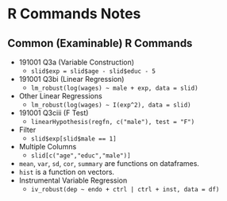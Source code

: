 # R Commands Notes

## Common (Examinable) R Commands
- 191001 Q3a (Variable Construction)
	- `slid$exp = slid$age - slid$educ - 5`
- 191001 Q3bi (Linear Regression)
	- `lm_robust(log(wages) ~ male + exp, data = slid)`
- Other Linear Regressions
	- `lm_robust(log(wages) ~ I(exp^2), data = slid)`
- 191001 Q3ciii (F Test)
	- `linearHypothesis(regfn, c("male"), test = "F")`
- Filter
	- `slid$exp[slid$male == 1]`
- Multiple Columns
	- `slid[c("age","educ","male")]`
- `mean`, `var`, `sd`, `cor`, `summary` are functions on dataframes.
- `hist` is a function on vectors.
- Instrumental Variable Regression
	- `iv_robust(dep ~ endo + ctrl | ctrl + inst, data = df)`